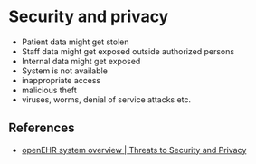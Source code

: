 # Security and privacy

- Patient data might get stolen
- Staff data might get exposed outside authorized persons
- Internal data might get exposed
- System is not available
- inappropriate access
- malicious theft
- viruses, worms, denial of service attacks etc.

## References

- [openEHR system overview | Threats to Security and Privacy](https://specifications.openehr.org/releases/BASE/1.2.0/architecture_overview.html#_threats_to_security_and_privacy)
